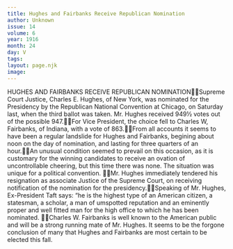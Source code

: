 ```yaml
---
title: Hughes and Fairbanks Receive Republican Nomination
author: Unknown
issue: 14
volume: 6
year: 1916
month: 24
day: V
tags:
layout: page.njk
image:
---
```

HUGHES AND FAIRBANKS RECEIVE REPUBLICAN NOMINATIONSupreme Court Justice, Charles E. Hughes, of New York, was nominated for the Presidency by the Republican National Convention at Chicago, on Saturday last, when the third ballot was taken. Mr. Hughes received 949½ votes out of the possible 947.For Vice President, the choice fell to Charles W, Fairbanks, of Indiana, with a vote of 863.From all accounts it seems to have been a regular landslide for Hughes and Fairbanks, begining about noon on the day of nomination, and lasting for three quarters of an hour.An unusual condition seemed to prevail on this occasion, as it is customary for the winning candidates to receive an ovation of uncontrollable cheering, but this time there was none. The situation was unique for a political convention. Mr. Hughes immediately tendered his resignation as associate Justice of the Supreme Court, on receiving notification of the nomination for the presidency.Speaking of Mr. Hughes, Ex-President Taft says: “he is the highest type of an American citizen, a statesman, a scholar, a man of umspotted reputation and an eminently proper and well fitted man for the high office to which he has been nominated. Charles W. Fairbanks is well known to the American public and will be a strong running mate of Mr. Hughes. It seems to be the forgone conclusion of many that Hughes and Fairbanks are most certain to be elected this fall.  
